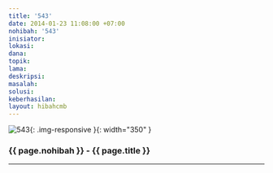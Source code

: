 ```yaml
---
title: '543'
date: 2014-01-23 11:08:00 +07:00
nohibah: '543'
inisiator: 
lokasi: 
dana: 
topik: 
lama: 
deskripsi: 
masalah: 
solusi: 
keberhasilan: 
layout: hibahcmb
---
```


![543](/static/img/hibahcmb/543.png){: .img-responsive }{: width="350" }

### {{ page.nohibah }} - {{ page.title }}

---
